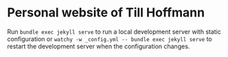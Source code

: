 # Personal website of Till Hoffmann

Run `bundle exec jekyll serve` to run a local development server with static configuration or `watchy -w _config.yml -- bundle exec jekyll serve` to restart the development server when the configuration changes.
